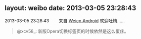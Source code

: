 layout: weibo
date: 2013-03-05 23:28:43
---
<meta name="referrer" content="no-referrer" />

2013-03-05 23:28:43  &nbsp;&nbsp;&nbsp;&nbsp;&nbsp;&nbsp; 来自 <a href="http://app.weibo.com/t/feed/l4RWD" rel="nofollow">Weico.Android</a>
欢迎吐槽……
>  @xcv58_: 新版Opera切换标签页的时候依然是这么蛋疼。 ​​​
